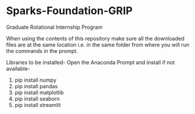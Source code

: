 # Sparks-Foundation-GRIP
Graduate Rotational Internship Program

When using the contents of this repository make sure all the downloaded files are at the same location 
i.e. in the same folder from where you will run the commands in the prompt.

Libraries to be installed-
Open the Anaconda Prompt and install if not available-
1. pip install numpy
2. pip install pandas
3. pip install matplotlib
4. pip install seaborn
5. pip install streamlit
